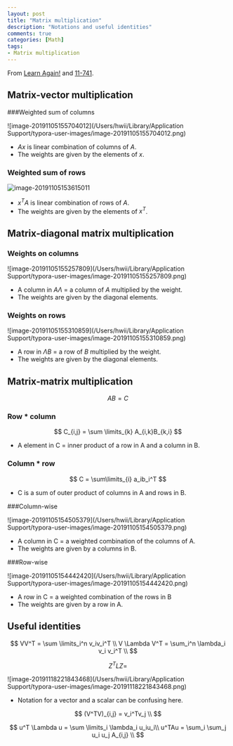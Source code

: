 ```yaml
---
layout: post
title: "Matrix multiplication"
description: "Notations and useful identities"
comments: true
categories: [Math]
tags:
- Matrix multiplication
---
```


From [Learn Again!](https://twlab.tistory.com/10) and [11-741](http://nyc.lti.cs.cmu.edu/classes/11-741/f19/index.html).

## Matrix-vector multiplication

###Weighted sum of columns

![image-20191105155704012](/Users/hwii/Library/Application Support/typora-user-images/image-20191105155704012.png)

- $Ax$ is linear combination of columns of $A$.
- The weights are given by the elements of $x$.

### Weighted sum of rows

![image-20191105153615011](file:///Users/hwii/Library/Application%20Support/typora-user-images/image-20191105153615011.png?lastModify=1572986243)

* $x^TA$ is linear combination of rows of $A$.
* The weights are given by the elements of $x^T$.



## Matrix-diagonal matrix multiplication

### Weights on columns

![image-20191105155257809](/Users/hwii/Library/Application Support/typora-user-images/image-20191105155257809.png)

* A column in $A\Lambda$ = a column of $A$ multiplied by the weight.
* The weights are given by the diagonal elements.

### Weights on rows

![image-20191105155310859](/Users/hwii/Library/Application Support/typora-user-images/image-20191105155310859.png)

- A row in $\Lambda B$ = a row of $B$ multiplied by the weight.
- The weights are given by the diagonal elements.



## Matrix-matrix multiplication

$$
AB = C
$$

### Row * column

$$
C_{i,j} = \sum \limits_{k} A_{i,k}B_{k,i}
$$

- A element in C = inner product of a row in A and a column in B.

### Column * row

$$
C = \sum\limits_{i} a_ib_i^T
$$

- C is a sum of outer product of columns in A and rows in B.

###Column-wise

![image-20191105154505379](/Users/hwii/Library/Application Support/typora-user-images/image-20191105154505379.png)

- A column in C = a weighted combination of the columns of A. 
- The weights are given by a columns in B.

###Row-wise

![image-20191105154442420](/Users/hwii/Library/Application Support/typora-user-images/image-20191105154442420.png)

- A row in C = a weighted combination of the rows in B
- The weights are given by a row in A.



## Useful identities

$$
VV^T = \sum \limits_i^n v_iv_i^T \\
V \Lambda V^T = \sum_i^n \lambda_i v_i v_i^T \\
$$

$$
Z^TLZ =
$$

![image-20191118221843468](/Users/hwii/Library/Application Support/typora-user-images/image-20191118221843468.png)

- Notation for a vector and a scalar can be confusing here.

$$
(V^TV)_{i,j} = v_i^Tv_j \\
$$

$$
u^T \Lambda u = \sum \limits_i \lambda_i u_iu_i\\
u^TAu = \sum_i \sum_j u_i u_j A_{i,j} \\
$$



